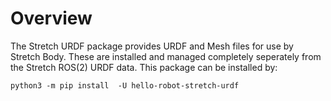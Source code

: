 # Overview

The Stretch URDF package provides URDF and Mesh files for use by Stretch Body. 
These are installed and managed completely seperately from the Stretch ROS(2) URDF data.
This package can be installed by:

```
python3 -m pip install  -U hello-robot-stretch-urdf
```

